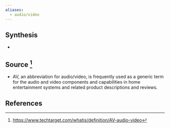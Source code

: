 ```yaml
---
aliases:
  - audio/video
---
```

## Synthesis
- 
## Source [^1]
- AV, an abbreviation for audio/video, is frequently used as a generic term for the audio and video components and capabilities in home entertainment systems and related product descriptions and reviews.
## References

[^1]: https://www.techtarget.com/whatis/definition/AV-audio-video